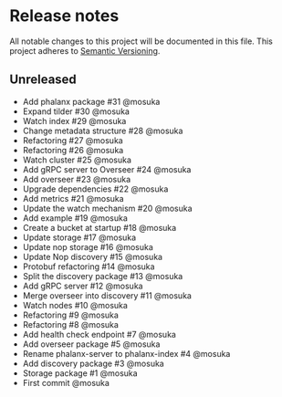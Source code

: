 # Release notes
All notable changes to this project will be documented in this file.
This project adheres to [Semantic Versioning](http://semver.org/).

## Unreleased
- Add phalanx package #31 @mosuka
- Expand tilder #30 @mosuka
- Watch index #29 @mosuka
- Change metadata structure #28 @mosuka
- Refactoring #27 @mosuka
- Refactoring #26 @mosuka
- Watch cluster #25 @mosuka
- Add gRPC server to Overseer #24 @mosuka
- Add overseer #23 @mosuka
- Upgrade dependencies #22 @mosuka
- Add metrics #21 @mosuka
- Update the watch mechanism #20 @mosuka
- Add example #19 @mosuka
- Create a bucket at startup #18 @mosuka
- Update storage #17 @mosuka
- Update nop storage #16 @mosuka
- Update Nop discovery #15 @mosuka
- Protobuf refactoring #14 @mosuka
- Split the discovery package #13 @mosuka
- Add gRPC server #12 @mosuka
- Merge overseer into discovery #11 @mosuka
- Watch nodes #10 @mosuka
- Refactoring #9 @mosuka
- Refactoring #8 @mosuka
- Add health check endpoint #7 @mosuka
- Add overseer package #5 @mosuka
- Rename phalanx-server to phalanx-index #4 @mosuka
- Add discovery package #3 @mosuka
- Storage package #1 @mosuka
- First commit @mosuka
